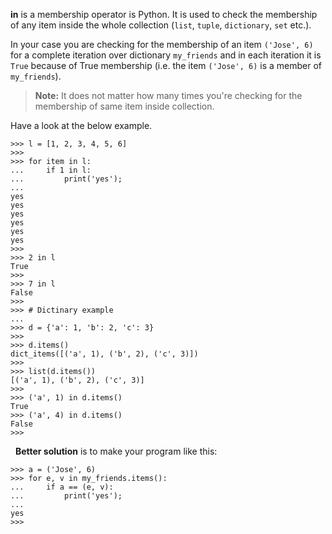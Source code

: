 **in** is a membership operator is Python. It is used to check the membership of any item inside the whole collection (`list`, `tuple`, `dictionary`, `set` etc.).

In your case you are checking for the membership of an item `('Jose', 6)` for a complete iteration over dictionary `my_friends` and in each iteration it is `True` because of True membership (i.e. the item `('Jose', 6)` is a member of `my_friends`).

> **Note:** It does not matter how many times you're checking for the membership of same item inside collection.

Have a look at the below example.

    >>> l = [1, 2, 3, 4, 5, 6]
    >>>
    >>> for item in l:
    ...     if 1 in l:
    ...         print('yes');
    ...
    yes
    yes
    yes
    yes
    yes
    yes
    >>>
    >>> 2 in l
    True
    >>>
    >>> 7 in l
    False
    >>>
    >>> # Dictinary example
    ...
    >>> d = {'a': 1, 'b': 2, 'c': 3}
    >>>
    >>> d.items()
    dict_items([('a', 1), ('b', 2), ('c', 3)])
    >>>
    >>> list(d.items())
    [('a', 1), ('b', 2), ('c', 3)]
    >>>
    >>> ('a', 1) in d.items()
    True
    >>> ('a', 4) in d.items()
    False
    >>>

&nbsp; **Better solution** is to make your program like this:

    >>> a = ('Jose', 6)
    >>> for e, v in my_friends.items():
    ...     if a == (e, v):
    ...         print('yes');
    ...
    yes
    >>>
